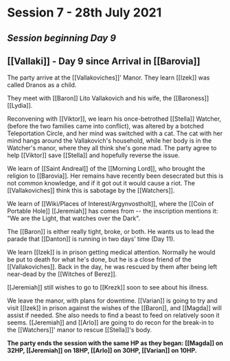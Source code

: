 # Session 7 - 28th July 2021
## *Session beginning Day 9*

## [[Vallaki]] - Day 9 since Arrival in [[Barovia]]

The party arrive at the [[Vallakoviches]]' Manor. They learn [[Izek]] was called Dranos as a child.

They meet with [[Baron]] Lito Vallakovich and his wife, the [[Baroness]] [[Lydia]].

Reconvening with [[Viktor]], we learn his once-betrothed [[Stella]] Watcher, (before the two families came into conflict), was altered by a botched Teleportation Circle, and her mind was switched with a cat. The cat with her mind hangs around the Vallakovich's household, while her body is in the Watcher's manor, where they all think she's gone mad. The party agree to help [[Viktor]] save [[Stella]] and hopefully reverse the issue.

We learn of [[Saint Andreal]] of the [[Morning Lord]], who brought the religion to [[Barovia]]. Her remains have recently been desecrated but this is not common knowledge, and if it got out it would cause a riot. The [[Vallakoviches]] think this is sabotage by the [[Watchers]].

We learn of [[Wiki/Places of Interest/Argynvostholt]], where the [[Coin of Portable Hole]] [[Jeremiah]] has comes from -- the inscription mentions it: "We are the Light, that watches over the Dark".

The [[Baron]] is either really tight, broke, or both. He wants us to lead the parade that [[Danton]] is running in two days’ time (Day 11).

We learn [[Izek]] is in prison getting medical attention. Normally he would be put to death for what he's done, but he is a close friend of the [[Vallakoviches]]. Back in the day, he was rescued by them after being left near-dead by the [[Witches of Berez]].

[[Jeremiah]] still wishes to go to [[Krezk]] soon to see about his illness.

We leave the manor, with plans for downtime. [[Varian]] is going to try and visit [[Izek]] in prison against the wishes of the [[Baron]], and [[Magda]] will assist if needed. She also needs to find a beast to feed on relatively soon it seems. [[Jeremiah]] and [[Arlo]] are going to do recon for the break-in to the [[Watchers]]' manor to rescue [[Stella]]'s body.

**The party ends the session with the same HP as they began: [[Magda]] on 32HP, [[Jeremiah]] on 18HP, [[Arlo]] on 30HP, [[Varian]] on 10HP.**

